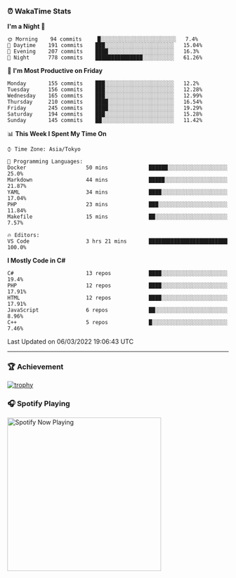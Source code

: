 ### ⏰ WakaTime Stats


<!--START_SECTION:waka-->
**I'm a Night 🦉** 

```text
🌞 Morning    94 commits     █░░░░░░░░░░░░░░░░░░░░░░░░   7.4% 
🌆 Daytime    191 commits    ███░░░░░░░░░░░░░░░░░░░░░░   15.04% 
🌃 Evening    207 commits    ████░░░░░░░░░░░░░░░░░░░░░   16.3% 
🌙 Night      778 commits    ███████████████░░░░░░░░░░   61.26%

```
📅 **I'm Most Productive on Friday** 

```text
Monday       155 commits    ███░░░░░░░░░░░░░░░░░░░░░░   12.2% 
Tuesday      156 commits    ███░░░░░░░░░░░░░░░░░░░░░░   12.28% 
Wednesday    165 commits    ███░░░░░░░░░░░░░░░░░░░░░░   12.99% 
Thursday     210 commits    ████░░░░░░░░░░░░░░░░░░░░░   16.54% 
Friday       245 commits    ████░░░░░░░░░░░░░░░░░░░░░   19.29% 
Saturday     194 commits    ███░░░░░░░░░░░░░░░░░░░░░░   15.28% 
Sunday       145 commits    ██░░░░░░░░░░░░░░░░░░░░░░░   11.42%

```


📊 **This Week I Spent My Time On** 

```text
⌚︎ Time Zone: Asia/Tokyo

💬 Programming Languages: 
Docker                   50 mins             ██████░░░░░░░░░░░░░░░░░░░   25.0% 
Markdown                 44 mins             █████░░░░░░░░░░░░░░░░░░░░   21.87% 
YAML                     34 mins             ████░░░░░░░░░░░░░░░░░░░░░   17.04% 
PHP                      23 mins             ███░░░░░░░░░░░░░░░░░░░░░░   11.84% 
Makefile                 15 mins             ██░░░░░░░░░░░░░░░░░░░░░░░   7.57%

🔥 Editors: 
VS Code                  3 hrs 21 mins       █████████████████████████   100.0%

```

**I Mostly Code in C#** 

```text
C#                       13 repos            ████░░░░░░░░░░░░░░░░░░░░░   19.4% 
PHP                      12 repos            ████░░░░░░░░░░░░░░░░░░░░░   17.91% 
HTML                     12 repos            ████░░░░░░░░░░░░░░░░░░░░░   17.91% 
JavaScript               6 repos             ██░░░░░░░░░░░░░░░░░░░░░░░   8.96% 
C++                      5 repos             █░░░░░░░░░░░░░░░░░░░░░░░░   7.46%

```



 Last Updated on 06/03/2022 19:06:43 UTC
<!--END_SECTION:waka-->

---

### 🏆 Achievement

[![trophy](https://github-profile-trophy.vercel.app/?username=Slime-hatena&theme=flat&no-bg=true&no-frame=true&column=8)](https://github.com/ryo-ma/github-profile-trophy)

### 🎧 Spotify Playing

[<img src="https://spotify-now-playing-slime-hatena.vercel.app/api/spotify-playing" alt="Spotify Now Playing" width="350" />](https://open.spotify.com/user/slime_hatena)

<!--
**Slime-hatena/Slime-hatena** is a ✨ _special_ ✨ repository because its `README.md` (this file) appears on your GitHub profile.

Here are some ideas to get you started:

- 🔭 I’m currently working on ...
- 🌱 I’m currently learning ...
- 👯 I’m looking to collaborate on ...
- 🤔 I’m looking for help with ...
- 💬 Ask me about ...
- 📫 How to reach me: ...
- 😄 Pronouns: ...
- ⚡ Fun fact: ...
-->
